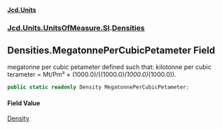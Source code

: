 #### [Jcd.Units](index.md 'index')

### [Jcd.Units.UnitsOfMeasure.SI](Jcd.Units.UnitsOfMeasure.SI.md 'Jcd.Units.UnitsOfMeasure.SI').[Densities](Densities.md 'Jcd.Units.UnitsOfMeasure.SI.Densities')

## Densities.MegatonnePerCubicPetameter Field

megatonne per cubic petameter defined such that: kilotonne per cubic terameter = Mt/Pm³ ×
(1000.0)/((1000.0)*(1000.0)*(1000.0)).

```csharp
public static readonly Density MegatonnePerCubicPetameter;
```

#### Field Value

[Density](Density.md 'Jcd.Units.UnitTypes.Density')